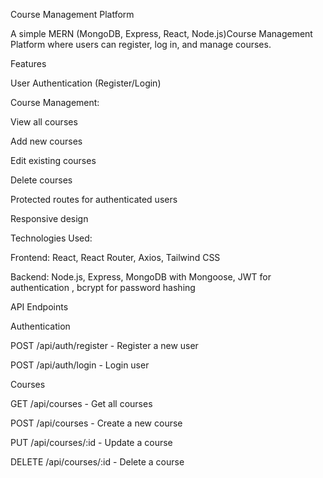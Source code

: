 Course Management Platform

A simple MERN (MongoDB, Express, React, Node.js)Course Management Platform where users can register, log in, and manage courses.

Features

User Authentication (Register/Login)

Course Management:

View all courses

Add new courses

Edit existing courses

Delete courses

Protected routes for authenticated users

Responsive design

Technologies Used:

Frontend: React, React Router, Axios, Tailwind CSS

Backend: Node.js, Express, MongoDB with Mongoose, JWT for authentication , bcrypt for password hashing

API Endpoints

Authentication

POST /api/auth/register - Register a new user

POST /api/auth/login - Login user

Courses

GET /api/courses - Get all courses

POST /api/courses - Create a new course

PUT /api/courses/:id - Update a course

DELETE /api/courses/:id - Delete a course
